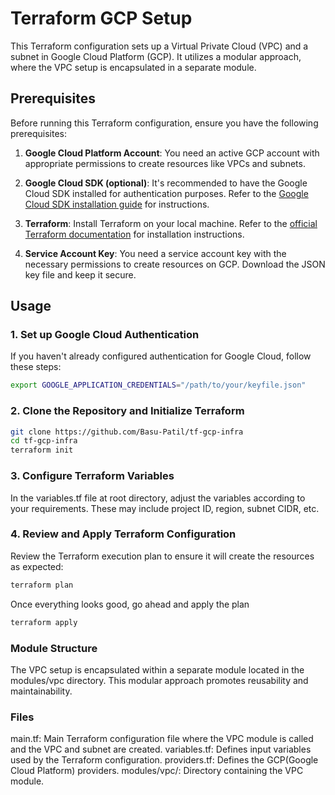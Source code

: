 # Terraform GCP Setup
This Terraform configuration sets up a Virtual Private Cloud (VPC) and a subnet in Google Cloud Platform (GCP). It utilizes a modular approach, where the VPC setup is encapsulated in a separate module.

## Prerequisites

Before running this Terraform configuration, ensure you have the following prerequisites:

1. **Google Cloud Platform Account**: You need an active GCP account with appropriate permissions to create resources like VPCs and subnets.

2. **Google Cloud SDK (optional)**: It's recommended to have the Google Cloud SDK installed for authentication purposes. Refer to the [Google Cloud SDK installation guide](https://cloud.google.com/sdk/docs/install) for instructions.

3. **Terraform**: Install Terraform on your local machine. Refer to the [official Terraform documentation](https://learn.hashicorp.com/tutorials/terraform/install-cli) for installation instructions.

4. **Service Account Key**: You need a service account key with the necessary permissions to create resources on GCP. Download the JSON key file and keep it secure.

## Usage

### 1. Set up Google Cloud Authentication

If you haven't already configured authentication for Google Cloud, follow these steps:

```bash
export GOOGLE_APPLICATION_CREDENTIALS="/path/to/your/keyfile.json"
```
### 2. Clone the Repository and Initialize Terraform

```bash
git clone https://github.com/Basu-Patil/tf-gcp-infra
cd tf-gcp-infra
terraform init
```

### 3. Configure Terraform Variables
In the variables.tf file at root directory, adjust the variables according to your requirements. These may include project ID, region, subnet CIDR, etc.

### 4. Review and Apply Terraform Configuration
Review the Terraform execution plan to ensure it will create the resources as expected:
```bash
terraform plan
```

Once everything looks good, go ahead and apply the plan
```bash
terraform apply
```

### Module Structure
The VPC setup is encapsulated within a separate module located in the modules/vpc directory. This modular approach promotes reusability and maintainability.

### Files
main.tf: Main Terraform configuration file where the VPC module is called and the VPC and subnet are created.
variables.tf: Defines input variables used by the Terraform configuration.
providers.tf: Defines the GCP(Google Cloud Platform) providers.
modules/vpc/: Directory containing the VPC module.

